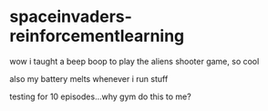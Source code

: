 # spaceinvaders-reinforcementlearning

wow i taught a beep boop to play the aliens shooter game, so cool

also my battery melts whenever i run stuff

testing for 10 episodes...why gym do this to me?
